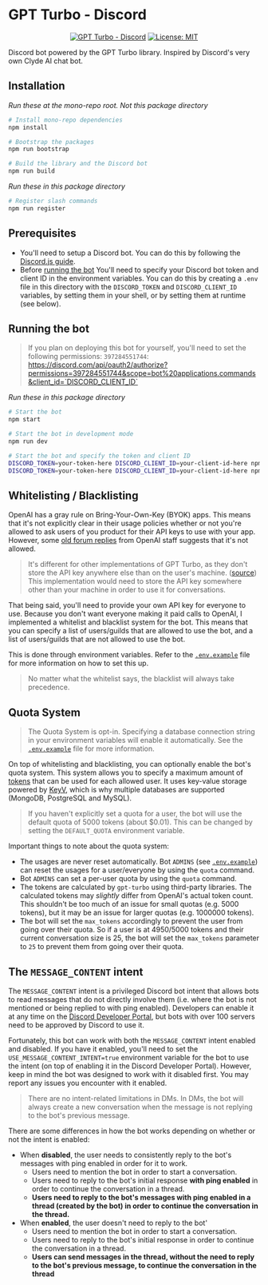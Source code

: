 # GPT Turbo - Discord

<div align="center">

  [![GPT Turbo - Discord](https://img.shields.io/github/package-json/v/maxijonson/gpt-turbo?color=brightgreen&filename=packages%2Fdiscord%2Fpackage.json&label=gpt-turbo-discord&logo=discord)](https://github.com/maxijonson/gpt-turbo/tree/develop/packages/discord)
  [![License: MIT](https://img.shields.io/badge/License-MIT-yellow.svg)](https://opensource.org/licenses/MIT)
</div>

Discord bot powered by the GPT Turbo library. Inspired by Discord's very own Clyde AI chat bot.

## Installation

*Run these at the mono-repo root. Not this package directory*

```bash
# Install mono-repo dependencies
npm install

# Bootstrap the packages
npm run bootstrap

# Build the library and the Discord bot
npm run build
```

*Run these in this package directory*

```bash
# Register slash commands
npm run register
```

## Prerequisites

- You'll need to setup a Discord bot. You can do this by following the [Discord.js guide](https://discordjs.guide/preparations/setting-up-a-bot-application.html#creating-your-bot).
- Before [running the bot](#running-the-bot)  You'll need to specify your Discord bot token and client ID in the environment variables. You can do this by creating a `.env` file in this directory with the `DISCORD_TOKEN` and `DISCORD_CLIENT_ID` variables, by setting them in your shell, or by setting them at runtime (see below).

## Running the bot

> If you plan on deploying this bot for yourself, you'll need to set the following permissions: `397284551744`:
> https://discord.com/api/oauth2/authorize?permissions=397284551744&scope=bot%20applications.commands&client_id=`DISCORD_CLIENT_ID`

*Run these in this package directory*

```bash
# Start the bot
npm start

# Start the bot in development mode
npm run dev

# Start the bot and specify the token and client ID
DISCORD_TOKEN=your-token-here DISCORD_CLIENT_ID=your-client-id-here npm start
DISCORD_TOKEN=your-token-here DISCORD_CLIENT_ID=your-client-id-here npm run dev
```

## Whitelisting / Blacklisting

OpenAI has a gray rule on Bring-Your-Own-Key (BYOK) apps. This means that it's not explicitly clear in their usage policies whether or not you're allowed to ask users of you product for their API keys to use with your app. However, some [old forum replies](https://community.openai.com/t/openais-bring-your-own-key-policy/14538/2) from OpenAI staff suggests that it's not allowed. 

> It's different for other implementations of GPT Turbo, as they don't store the API key anywhere else than on the user's machine. ([source](https://community.openai.com/t/openais-bring-your-own-key-policy/14538/4)) This implementation would need to store the API key somewhere other than your machine in order to use it for conversations.

That being said, you'll need to provide your own API key for everyone to use. Because you don't want everyone making it paid calls to OpenAI, I implemented a whitelist and blacklist system for the bot. This means that you can specify a list of users/guilds that are allowed to use the bot, and a list of users/guilds that are not allowed to use the bot. 

This is done through environment variables. Refer to the [`.env.example`](./.env.example) file for more information on how to set this up.

> No matter what the whitelist says, the blacklist will always take precedence.

## Quota System

> The Quota System is opt-in. Specifying a database connection string in your environment variables will enable it automatically. See the [`.env.example`](./.env.example) file for more information.

On top of whitelisting and blacklisting, you can optionally enable the bot's quota system. This system allows you to specify a maximum amount of [tokens](https://openai.com/pricing) that can be used for each allowed user. It uses key-value storage powered by [KeyV](https://github.com/jaredwray/keyv), which is why multiple databases are supported (MongoDB, PostgreSQL and MySQL). 

> If you haven't explicitly set a quota for a user, the bot will use the default quota of 5000 tokens (about $0.01). This can be changed by setting the `DEFAULT_QUOTA` environment variable.

Important things to note about the quota system:

- The usages are never reset automatically. Bot `ADMINS` (see [`.env.example`](./.env.example)) can reset the usages for a user/everyone by using the `quota` command.
- Bot `ADMINS` can set a per-user quota by using the `quota` command.
- The tokens are calculated by `gpt-turbo` using third-party libraries. The calculated tokens may *slightly* differ from OpenAI's actual token count. This shouldn't be too much of an issue for small quotas (e.g. 5000 tokens), but it may be an issue for larger quotas (e.g. 1000000 tokens).
- The bot will set the `max_tokens` accordingly to prevent the user from going over their quota. So if a user is at 4950/5000 tokens and their current conversation size is 25, the bot will set the `max_tokens` parameter to `25` to prevent them from going over their quota.

## The `MESSAGE_CONTENT` intent

The `MESSAGE_CONTENT` intent is a privileged Discord bot intent that allows bots to read messages that do not directly involve them (i.e. where the bot is not mentioned or being replied to with ping enabled). Developers can enable it at any time on the [Discord Developer Portal](https://discord.com/developers/applications), but bots with over 100 servers need to be approved by Discord to use it.

Fortunately, this bot can work with both the `MESSAGE_CONTENT` intent enabled and disabled. If you have it enabled, you'll need to set the `USE_MESSAGE_CONTENT_INTENT=true` environment variable for the bot to use the intent (on top of enabling it in the Discord Developer Portal). However, keep in mind the bot was designed to work with it disabled first. You may report any issues you encounter with it enabled.

> There are no intent-related limitations in DMs. In DMs, the bot will always create a new conversation when the message is not replying to the bot's previous message.

There are some differences in how the bot works depending on whether or not the intent is enabled:
- When **disabled**, the user needs to consistently reply to the bot's messages with ping enabled in order for it to work.
  - Users need to mention the bot in order to start a conversation.
  - Users need to reply to the bot's initial response **with ping enabled** in order to continue the conversation in a thread.
  - **Users need to reply to the bot's messages with ping enabled in a thread (created by the bot) in order to continue the conversation in the thread.**
- When **enabled**, the user doesn't need to reply to the bot'
  - Users need to mention the bot in order to start a conversation.
  - Users need to reply to the bot's initial response in order to continue the conversation in a thread.
  - **Users can send messages in the thread, without the need to reply to the bot's previous message, to continue the conversation in the thread**
